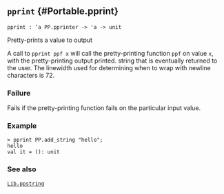 ## `pprint` {#Portable.pprint}


```
pprint : ‘a PP.pprinter -> 'a -> unit
```



Pretty-prints a value to output


A call to `pprint ppf x` will call the pretty-printing function
`ppf` on value `x`, with the pretty-printing output printed.
string that is eventually returned to the user. The linewidth used for
determining when to wrap with newline characters is 72.

### Failure

Fails if the pretty-printing function fails on the particular input
value.

### Example

    
    > pprint PP.add_string "hello";
    hello
    val it = (): unit
    

### See also

[`Lib.ppstring`](#Lib.ppstring)

